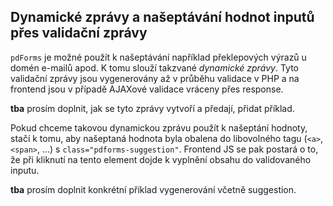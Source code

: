 ## Dynamické zprávy a našeptávání hodnot inputů přes validační zprávy

`pdForms` je možné použít k našeptávání například překlepových výrazů u domén e-mailů apod. K tomu slouží takzvané _dynamické zprávy_. Tyto validační zprávy jsou vygenerovány až v průběhu validace v PHP a na frontend jsou v případě AJAXové validace vráceny přes response.

**tba** prosím doplnit, jak se tyto zprávy vytvoří a předají, přidat příklad.

Pokud chceme takovou dynamickou zprávu použít k našeptání hodnoty, stačí k tomu, aby našeptaná hodnota byla obalena do libovolného tagu (`<a>`, `<span>`, ...) s `class="pdforms-suggestion"`. Frontend JS se pak postará o to, že při kliknutí na tento element dojde k vyplnění obsahu do validovaného inputu.

**tba** prosím doplnit konkrétní příklad vygenerování včetně suggestion.
